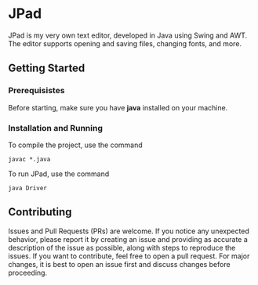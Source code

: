 # JPad

JPad is my very own text editor, developed in Java using Swing and AWT. The editor supports opening and saving files, changing fonts, and more.

## Getting Started

### Prerequisistes

Before starting, make sure you have **java** installed on your machine.

### Installation and Running

To compile the project, use the command
```
javac *.java
```

To run JPad, use the command
```
java Driver
```

## Contributing

Issues and Pull Requests (PRs) are welcome. If you notice any unexpected behavior, please report it by creating an issue and providing as accurate a description of the issue as possible, along with steps to reproduce the issues. If you want to contribute, feel free to open a pull request. For major changes, it is best to open an issue first and discuss changes before proceeding.
